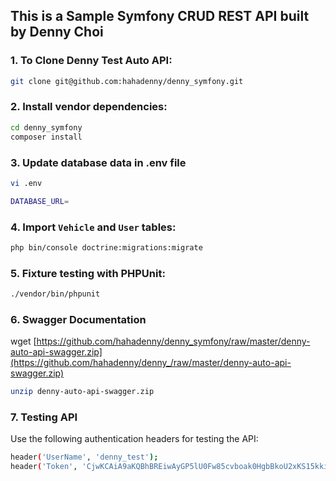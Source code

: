 ## This is a Sample Symfony CRUD REST API built by Denny Choi


### 1. To Clone Denny Test Auto API:

```bash
git clone git@github.com:hahadenny/denny_symfony.git
```

### 2. Install vendor dependencies:

```bash
cd denny_symfony
composer install
```

### 3. Update database data in .env file

```bash
vi .env

DATABASE_URL=
```

### 4. Import `Vehicle` and `User` tables:

```bash
php bin/console doctrine:migrations:migrate
```

### 5. Fixture testing with PHPUnit:

```bash
./vendor/bin/phpunit
```

### 6. Swagger Documentation

wget [https://github.com/hahadenny/denny_symfony/raw/master/denny-auto-api-swagger.zip](https://github.com/hahadenny/denny_/raw/master/denny-auto-api-swagger.zip)
```bash
unzip denny-auto-api-swagger.zip
```

### 7. Testing API

Use the following authentication headers for testing the API: 

```bash
header('UserName', 'denny_test');
header('Token', 'CjwKCAiA9aKQBhBREiwAyGP5lU0Fw85cvboak0HgbBkoU2xKS15kkiBHjHiKLlQ9FSBwnmxrnjutQRoChAIQAvD_BwE');
```
